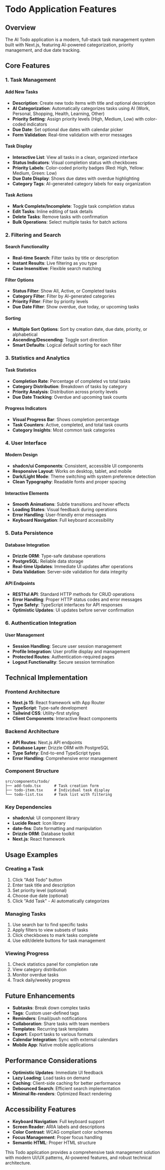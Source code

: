 # Todo Application Features

## Overview

The AI Todo application is a modern, full-stack task management system built with Next.js, featuring AI-powered categorization, priority management, and due date tracking.

## Core Features

### 1. Task Management

#### Add New Tasks
- **Description**: Create new todo items with title and optional description
- **AI Categorization**: Automatically categorizes tasks using AI (Work, Personal, Shopping, Health, Learning, Other)
- **Priority Setting**: Assign priority levels (High, Medium, Low) with color-coded indicators
- **Due Date**: Set optional due dates with calendar picker
- **Form Validation**: Real-time validation with error messages

#### Task Display
- **Interactive List**: View all tasks in a clean, organized interface
- **Status Indicators**: Visual completion status with checkboxes
- **Priority Labels**: Color-coded priority badges (Red: High, Yellow: Medium, Green: Low)
- **Due Date Display**: Shows due dates with overdue highlighting
- **Category Tags**: AI-generated category labels for easy organization

#### Task Actions
- **Mark Complete/Incomplete**: Toggle task completion status
- **Edit Tasks**: Inline editing of task details
- **Delete Tasks**: Remove tasks with confirmation
- **Bulk Operations**: Select multiple tasks for batch actions

### 2. Filtering and Search

#### Search Functionality
- **Real-time Search**: Filter tasks by title or description
- **Instant Results**: Live filtering as you type
- **Case Insensitive**: Flexible search matching

#### Filter Options
- **Status Filter**: Show All, Active, or Completed tasks
- **Category Filter**: Filter by AI-generated categories
- **Priority Filter**: Filter by priority levels
- **Due Date Filter**: Show overdue, due today, or upcoming tasks

#### Sorting
- **Multiple Sort Options**: Sort by creation date, due date, priority, or alphabetical
- **Ascending/Descending**: Toggle sort direction
- **Smart Defaults**: Logical default sorting for each filter

### 3. Statistics and Analytics

#### Task Statistics
- **Completion Rate**: Percentage of completed vs total tasks
- **Category Distribution**: Breakdown of tasks by category
- **Priority Analysis**: Distribution across priority levels
- **Due Date Tracking**: Overdue and upcoming task counts

#### Progress Indicators
- **Visual Progress Bar**: Shows completion percentage
- **Task Counters**: Active, completed, and total task counts
- **Category Insights**: Most common task categories

### 4. User Interface

#### Modern Design
- **shadcn/ui Components**: Consistent, accessible UI components
- **Responsive Layout**: Works on desktop, tablet, and mobile
- **Dark/Light Mode**: Theme switching with system preference detection
- **Clean Typography**: Readable fonts and proper spacing

#### Interactive Elements
- **Smooth Animations**: Subtle transitions and hover effects
- **Loading States**: Visual feedback during operations
- **Error Handling**: User-friendly error messages
- **Keyboard Navigation**: Full keyboard accessibility

### 5. Data Persistence

#### Database Integration
- **Drizzle ORM**: Type-safe database operations
- **PostgreSQL**: Reliable data storage
- **Real-time Updates**: Immediate UI updates after operations
- **Data Validation**: Server-side validation for data integrity

#### API Endpoints
- **RESTful API**: Standard HTTP methods for CRUD operations
- **Error Handling**: Proper HTTP status codes and error messages
- **Type Safety**: TypeScript interfaces for API responses
- **Optimistic Updates**: UI updates before server confirmation

### 6. Authentication Integration

#### User Management
- **Session Handling**: Secure user session management
- **Profile Integration**: User profile display and management
- **Protected Routes**: Authentication-required pages
- **Logout Functionality**: Secure session termination

## Technical Implementation

### Frontend Architecture
- **Next.js 15**: React framework with App Router
- **TypeScript**: Type-safe development
- **Tailwind CSS**: Utility-first styling
- **Client Components**: Interactive React components

### Backend Architecture
- **API Routes**: Next.js API endpoints
- **Database Layer**: Drizzle ORM with PostgreSQL
- **Type Safety**: End-to-end TypeScript types
- **Error Handling**: Comprehensive error management

### Component Structure
```
src/components/todo/
├── add-todo.tsx      # Task creation form
├── todo-item.tsx     # Individual task display
└── todo-list.tsx     # Task list with filtering
```

### Key Dependencies
- **shadcn/ui**: UI component library
- **Lucide React**: Icon library
- **date-fns**: Date formatting and manipulation
- **Drizzle ORM**: Database toolkit
- **Next.js**: React framework

## Usage Examples

### Creating a Task
1. Click "Add Todo" button
2. Enter task title and description
3. Set priority level (optional)
4. Choose due date (optional)
5. Click "Add Task" - AI automatically categorizes

### Managing Tasks
1. Use search bar to find specific tasks
2. Apply filters to view subsets of tasks
3. Click checkboxes to mark tasks complete
4. Use edit/delete buttons for task management

### Viewing Progress
1. Check statistics panel for completion rate
2. View category distribution
3. Monitor overdue tasks
4. Track daily/weekly progress

## Future Enhancements

- **Subtasks**: Break down complex tasks
- **Tags**: Custom user-defined tags
- **Reminders**: Email/push notifications
- **Collaboration**: Share tasks with team members
- **Templates**: Recurring task templates
- **Export**: Export tasks to various formats
- **Calendar Integration**: Sync with external calendars
- **Mobile App**: Native mobile applications

## Performance Considerations

- **Optimistic Updates**: Immediate UI feedback
- **Lazy Loading**: Load tasks on demand
- **Caching**: Client-side caching for better performance
- **Debounced Search**: Efficient search implementation
- **Minimal Re-renders**: Optimized React rendering

## Accessibility Features

- **Keyboard Navigation**: Full keyboard support
- **Screen Reader**: ARIA labels and descriptions
- **Color Contrast**: WCAG compliant color schemes
- **Focus Management**: Proper focus handling
- **Semantic HTML**: Proper HTML structure

This Todo application provides a comprehensive task management solution with modern UI/UX patterns, AI-powered features, and robust technical architecture.